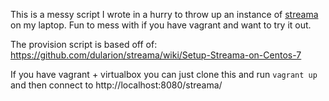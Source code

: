 This is a messy script I wrote in a hurry to throw up an instance of [streama](https://github.com/dularion/streama) on my laptop. Fun to mess with if you have vagrant and want to try it out.

The provision script is based off of: https://github.com/dularion/streama/wiki/Setup-Streama-on-Centos-7

If you have vagrant + virtualbox you can just clone this and run `vagrant up` and then connect to http://localhost:8080/streama/
